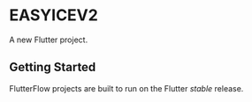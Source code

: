 # EASYICEV2

A new Flutter project.

## Getting Started

FlutterFlow projects are built to run on the Flutter _stable_ release.
